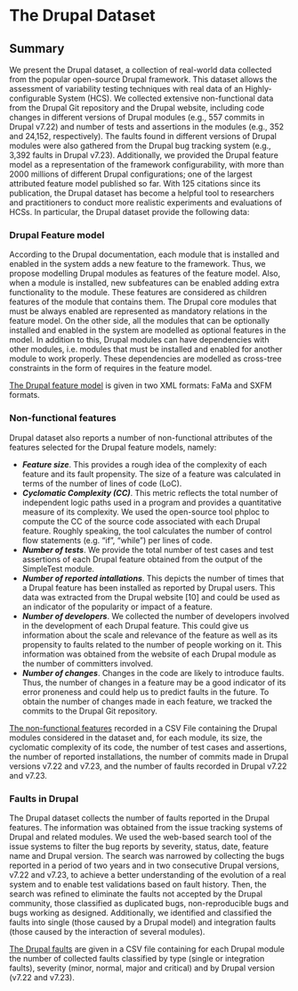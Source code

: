 # **The Drupal Dataset**

## Summary 
We present the Drupal dataset, a collection of real-world data collected from the popular open-source Drupal framework. This dataset allows the assessment of variability testing techniques with real data of an Highly-configurable System (HCS). We collected extensive non-functional data from the Drupal Git repository and the Drupal website, including code changes in different versions of Drupal modules (e.g., 557 commits in Drupal v7.22) and number of tests and assertions in the modules (e.g., 352 and 24,152, respectively). The faults found in different versions of Drupal modules were also gathered from the Drupal bug tracking system (e.g., 3,392 faults in Drupal v7.23). Additionally, we provided the Drupal feature model as a representation of the framework configurability, with more than 2000 millions of different Drupal configurations; one of the largest attributed feature model published so far. With 125 citations since its publication, the Drupal dataset has become a helpful tool to researchers and practitioners to conduct more realistic experiments and evaluations of HCSs.In particular, the Drupal dataset provide the following data: 

### Drupal Feature model
According to the Drupal documentation, each module that is installed and enabled in the system adds a new feature to the framework. Thus, we propose modelling Drupal modules as features of the feature model. Also, when a module is installed, new subfeatures can be enabled adding extra functionality to the module. These features are considered as children features of the module that contains them. The Drupal core modules that must be always enabled are represented as mandatory relations in the feature model. On the other side, all the modules that can be optionally installed and enabled in the system are modelled as optional features in the model. In addition to this, Drupal modules can have dependencies with other modules, i.e. modules that must be installed and enabled for another module to work properly. These dependencies are modelled as cross-tree constraints in the form of requires in the feature model.

[The Drupal feature model](https://github.com/belene/DrupalDataset/tree/master/FMs) is given in two XML formats: FaMa and SXFM formats.

### Non-functional features
Drupal dataset also reports a number of non-functional attributes of the features selected for the Drupal feature models, namely:
* ***Feature size***. This provides a rough idea of the complexity of each feature and its fault propensity. The size of a feature was calculated in terms of the number of lines of code (LoC). 
* ***Cyclomatic Complexity (CC)***. This metric reflects the total number of independent logic paths used in a program and provides a quantitative measure of its complexity. We used the open-source tool phploc to compute the CC of the source code associated with each Drupal feature. Roughly speaking, the tool calculates the number of control flow statements (e.g. “if”, “while”) per lines of code. 
* ***Number of tests***. We provide the total number of test cases and test assertions of each Drupal feature obtained from the output of the SimpleTest module.
* ***Number of reported intallations***. This depicts the number of times that a Drupal feature has been installed as reported by Drupal users. This data was extracted from the Drupal website [10] and could be used as an indicator of the popularity or impact of a feature. 
* ***Number of developers***. We collected the number of developers involved in the development of each Drupal feature. This could give us information about the scale and relevance of the feature as well as its propensity to faults related to the number of people working on it. This information was obtained from the website of each Drupal module as the number of committers involved. 
* ***Number of changes***. Changes in the code are likely to introduce faults. Thus, the number of changes in a feature may be a good indicator of its error proneness and could help us to predict faults in the future. To obtain the number of changes made in each feature, we tracked the commits to the Drupal Git repository.

[The non-functional features](https://github.com/belene/DrupalDataset/blob/master/DrupalFeaturesData.csv) recorded in a CSV File containing the Drupal modules considered in the dataset and, for each module, its size, the cyclomatic complexity of its code, the number of test cases and assertions, the number of reported installations, the number of commits made in Drupal versions v7.22 and v7.23, and the number of faults recorded in Drupal v7.22 and v7.23.

### Faults in Drupal
The Drupal dataset collects the number of faults reported in the Drupal features. The information was obtained from the issue tracking systems of Drupal and related modules. We used the web-based search tool of the issue systems to filter the bug reports by severity, status, date, feature name and Drupal version. The search was narrowed by collecting the bugs reported in a period of two years and in two consecutive Drupal versions, v7.22 and v7.23, to achieve a better understanding of the evolution of a real system and to enable test validations based on fault history. Then, the search was refined to eliminate the faults not accepted by the Drupal community, those classified as duplicated bugs, non-reproducible bugs and bugs working as designed. Additionally, we identified and classified the faults into single (those caused by a Drupal model) and integration faults (those caused by the interaction of several modules). 

[The Drupal faults](https://github.com/belene/DrupalDataset/blob/master/DrupalFeatureFaults.csv) are given in a CSV file containing for each Drupal module the number of collected faults classified by type (single or integration faults), severity (minor, normal, major and critical) and by Drupal version (v7.22 and v7.23).
